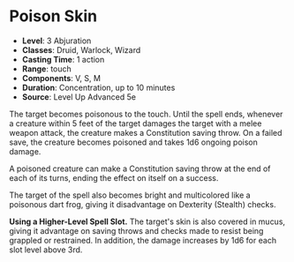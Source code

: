 # Poison Skin

- **Level**: 3 Abjuration
- **Classes**: Druid, Warlock, Wizard
- **Casting Time**: 1 action
- **Range**: touch
- **Components**: V, S, M
- **Duration**: Concentration, up to 10 minutes
- **Source**: Level Up Advanced 5e

The target becomes poisonous to the touch. Until the spell ends, whenever a creature within 5 feet of the target damages the target with a melee weapon attack, the creature makes a Constitution saving throw. On a failed save, the creature becomes poisoned and takes 1d6 ongoing poison damage.

A poisoned creature can make a Constitution saving throw at the end of each of its turns, ending the effect on itself on a success.

The target of the spell also becomes bright and multicolored like a poisonous dart frog, giving it disadvantage on Dexterity (Stealth) checks.

**Using a Higher-Level Spell Slot.** The target's skin is also covered in mucus, giving it advantage on saving throws and checks made to resist being grappled or restrained. In addition, the damage increases by 1d6 for each slot level above 3rd.
